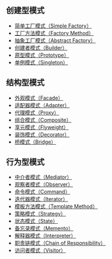 ## 创建型模式

* [简单工厂模式（Simple Factory）]()
* [工厂方法模式（Factory Method）]()
* [抽象工厂模式（Abstract Factory）]()
* [创建者模式（Builder）]()
* [原型模式（Prototype）]()
* [单例模式（Singleton）]()

## 结构型模式

* [外观模式（Facade）]()
* [适配器模式（Adapter）]()
* [代理模式（Proxy）]()
* [组合模式（Composite）]()
* [享元模式（Flyweight）]()
* [装饰模式（Decorator）](https://github.com/friendlyhank/designs-go/blob/master/decorator)
* [桥模式（Bridge）]()

## 行为型模式

* [中介者模式（Mediator）]()
* [观察者模式（Observer）](https://github.com/friendlyhank/designs-go/tree/master/observer)
* [命令模式（Command）]()
* [迭代器模式（Iterator）]()
* [模板方法模式（Template Method）]()
* [策略模式（Strategy）](https://github.com/friendlyhank/designs-go/tree/master/strategy)
* [状态模式（State）]()
* [备忘录模式（Memento）]()
* [解释器模式（Interpreter）]()
* [职责链模式（Chain of Responsibility）]()
* [访问者模式（Visitor）]()